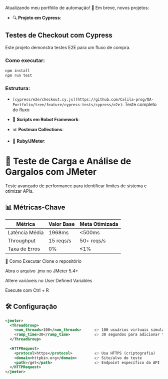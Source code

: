 Atualizando meu portfólio de automação!
🚀 Em breve, novos projetos:
- 🔍 **Projeto em Cypress**:  
## Testes de Checkout com Cypress
Este projeto demonstra testes E2E para um fluxo de compra.
### Como executar:
```bash
npm install
npm run test
```
### Estrutura:
- `[cypress/e2e/checkout.cy.js](https://github.com/Calila-prog/QA-Portfolio/tree/feature/cypress-tests/cypress/e2e)`: Teste completo do fluxo

- 🚀 **Scripts em Robot Framework**:   
- 📊 **Postman Collections**:  
- 🌱 **Ruby/JMeter**:
# 🚀 Teste de Carga e Análise de Gargalos com JMeter

Teste avançado de performance para identificar limites de sistema e otimizar APIs.

## 📊 Métricas-Chave
| Métrica               | Valor Base | Meta Otimizada |
|-----------------------|------------|----------------|
| Latência Média        | 1968ms     | <500ms         |
| Throughput            | 15 reqs/s  | 50+ reqs/s     |
| Taxa de Erros         | 0%         | ≤1%            |

🚦 Como Executar
Clone o repositório

Abra o arquivo .jmx no JMeter 5.4+

Altere variáveis no User Defined Variables

Execute com Ctrl + R 

## 🛠️ Configuração
```xml
<jmeter>
  <ThreadGroup>
    <num_threads>100</num_threads>      👉 100 usuários virtuais simulados
    <ramp_time>30</ramp_time>           👉 30 segundos para adicionar todos os usuários gradualmente
  </ThreadGroup>
  
  <HTTPRequest>
    <protocol>https</protocol>          👉 Usa HTTPS (criptografia)
    <domain>httpbin.org</domain>        👉 Site/alvo do teste
    <path>/get</path>                   👉 Endpoint específico da API
  </HTTPRequest>
</jmeter>
